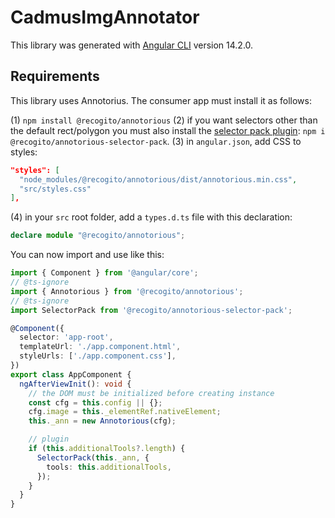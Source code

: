 # CadmusImgAnnotator

This library was generated with [Angular CLI](https://github.com/angular/angular-cli) version 14.2.0.

## Requirements

This library uses Annotorius. The consumer app must install it as follows:

(1) `npm install @recogito/annotorious`
(2) if you want selectors other than the default rect/polygon you must also install the [selector pack plugin](https://github.com/recogito/annotorious-selector-pack): `npm i @recogito/annotorious-selector-pack`.
(3) in `angular.json`, add CSS to styles:

```json
"styles": [
  "node_modules/@recogito/annotorious/dist/annotorious.min.css",
  "src/styles.css"
],
```

(4) in your `src` root folder, add a `types.d.ts` file with this declaration:

```ts
declare module "@recogito/annotorious";
```

You can now import and use like this:

```ts
import { Component } from '@angular/core';
// @ts-ignore
import { Annotorious } from '@recogito/annotorious';
// @ts-ignore
import SelectorPack from '@recogito/annotorious-selector-pack';

@Component({
  selector: 'app-root',
  templateUrl: './app.component.html',
  styleUrls: ['./app.component.css'],
})
export class AppComponent {
  ngAfterViewInit(): void {
    // the DOM must be initialized before creating instance
    const cfg = this.config || {};
    cfg.image = this._elementRef.nativeElement;
    this._ann = new Annotorious(cfg);

    // plugin
    if (this.additionalTools?.length) {
      SelectorPack(this._ann, {
        tools: this.additionalTools,
      });
    }
  }
}
```

